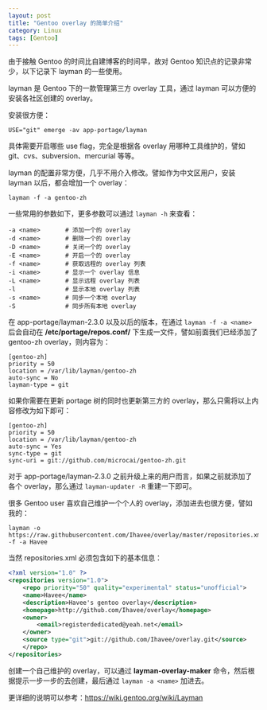 ```yaml
---
layout: post
title: "Gentoo overlay 的简单介绍"
category: Linux
tags: [Gentoo]
---
```


由于接触 Gentoo 的时间比自建博客的时间早，故对 Gentoo 知识点的记录非常少，以下记录下 layman 的一些使用。

layman 是 Gentoo 下的一款管理第三方 overlay 工具，通过 layman 可以方便的安装各社区创建的 overlay。

安装很方便：

    USE="git" emerge -av app-portage/layman

具体需要开启哪些 use flag，完全是根据各 overlay 用哪种工具维护的，譬如 git、cvs、subversion、mercurial 等等。

<!-- more -->
layman 的配置非常方便，几乎不用介入修改。譬如作为中文区用户，安装 layman 以后，都会增加一个 overlay：

    layman -f -a gentoo-zh

一些常用的参数如下，更多参数可以通过 `layman -h` 来查看：

```
-a <name>       # 添加一个的 overlay
-d <name>       # 删除一个的 overlay
-D <name>       # 关闭一个的 overlay
-E <name>       # 开启一个的 overlay
-f <name>       # 获取远程的 overlay 列表
-i <name>       # 显示一个 overlay 信息
-L <name>       # 显示远程 overlay 列表
-l              # 显示本地 overlay 列表
-s <name>       # 同步一个本地 overlay
-S              # 同步所有本地 overlay
```

在 app-portage/layman-2.3.0 以及以后的版本，在通过 `layman -f -a <name>` 后会自动在 **/etc/portage/repos.conf/** 下生成一文件，譬如前面我们已经添加了 gentoo-zh overlay，则内容为：

```
[gentoo-zh]
priority = 50
location = /var/lib/layman/gentoo-zh
auto-sync = No
layman-type = git
```

如果你需要在更新 portage 树的同时也更新第三方的 overlay，那么只需将以上内容修改为如下即可：

```
[gentoo-zh]
priority = 50
location = /var/lib/layman/gentoo-zh
auto-sync = Yes
sync-type = git
sync-uri = git://github.com/microcai/gentoo-zh.git
```

对于 app-portage/layman-2.3.0 之前升级上来的用户而言，如果之前就添加了各个 overlay，那么通过 `layman-updater -R` 重建一下即可。

很多 Gentoo user 喜欢自己维护一个个人的 overlay，添加进去也很方便，譬如我的：

    layman -o https://raw.githubusercontent.com/Ihavee/overlay/master/repositories.xml -f -a Havee

当然 repositories.xml 必须包含如下的基本信息：

```xml
<?xml version="1.0" ?>
<repositories version="1.0">
    <repo priority="50" quality="experimental" status="unofficial">
    <name>Havee</name>
    <description>Havee's gentoo overlay</description>
    <homepage>http://github.com/Ihavee/overlay</homepage>
    <owner>
        <email>registerdedicated@yeah.net</email>
    </owner>
    <source type="git">git://github.com/Ihavee/overlay.git</source>
    </repo>
</repositories>
```

创建一个自己维护的 overlay，可以通过 **layman-overlay-maker** 命令，然后根据提示一步一步的去创建，最后通过 `layman -a <name>` 加进去。

更详细的说明可以参考：<https://wiki.gentoo.org/wiki/Layman>
